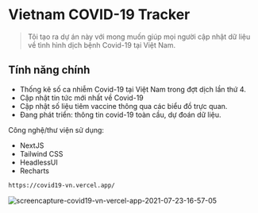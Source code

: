 # Vietnam COVID-19 Tracker
> Tôi tạo ra dự án này với mong muốn giúp mọi người cập nhật dữ liệu về tình hình dịch bệnh Covid-19 tại Việt Nam.

## Tính năng chính

- Thống kê số ca nhiễm Covid-19 tại Việt Nam trong đợt dịch lần thứ 4.
- Cập nhật tin tức mới nhất về Covid-19
- Cập nhật số liệu tiêm vaccine thông qua các biểu đồ trực quan.
- Đang phát triển: thông tin covid-19 toàn cầu, dự đoán dữ liệu.

Công nghệ/thư viện sử dụng:
- NextJS
- Tailwind CSS
- HeadlessUI
- Recharts

```sh
https://covid19-vn.vercel.app/
```

<img src="https://i.ibb.co/mDd9Z0t/screencapture-covid19-vn-vercel-app-2021-07-23-16-57-05.png" alt="screencapture-covid19-vn-vercel-app-2021-07-23-16-57-05" border="0">
